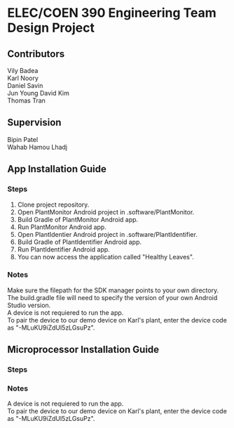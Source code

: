 # ELEC/COEN 390 Engineering Team Design Project

## Contributors
Vily Badea  
Karl Noory  
Daniel Savin  
Jun Young David Kim  
Thomas Tran  

## Supervision
Bipin Patel  
Wahab Hamou Lhadj  

## App Installation Guide
### Steps
1. Clone project repository.
1. Open PlantMonitor Android project in .software/PlantMonitor.
1. Build Gradle of PlantMonitor Android app.
1. Run PlantMonitor Android app.
1. Open PlantIdentier Android project in .software/PlantIdentifier.
1. Build Gradle of PlantIdentifier Android app.
1. Run PlantIdentifier Android app.
1. You can now access the application called "Healthy Leaves".

### Notes
Make sure the filepath for the SDK manager points to your own directory.  
The build.gradle file will need to specify the version of your own Android Studio version.  
A device is not requiered to run the app.  
To pair the device to our demo device on Karl's plant, enter the device code as "-MLuKU9iZdUl5zLGsuPz".  

## Microprocessor Installation Guide
### Steps

### Notes
A device is not requiered to run the app.  
To pair the device to our demo device on Karl's plant, enter the device code as "-MLuKU9iZdUl5zLGsuPz".  
